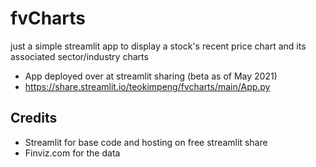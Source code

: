 # fvCharts
just a simple streamlit app to display a stock's recent price chart and its associated sector/industry charts

* App deployed over at streamlit sharing (beta as of May 2021)
* https://share.streamlit.io/teokimpeng/fvcharts/main/App.py

## Credits
* Streamlit for base code and hosting on free streamlit share 
* Finviz.com for the data
